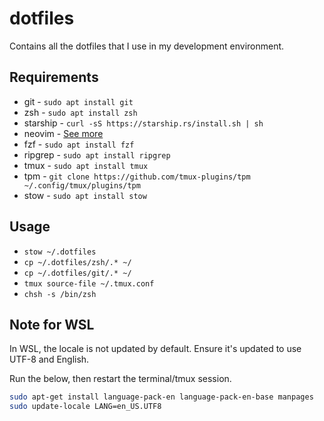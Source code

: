 # dotfiles

Contains all the dotfiles that I use in my development environment.

## Requirements

- git - `sudo apt install git`
- zsh - `sudo apt install zsh`
- starship - `curl -sS https://starship.rs/install.sh | sh `
- neovim - [See more](https://github.com/neovim/neovim/blob/master/INSTALL.md)
- fzf - `sudo apt install fzf`
- ripgrep - `sudo apt install ripgrep`
- tmux - `sudo apt install tmux`
- tpm - `git clone https://github.com/tmux-plugins/tpm ~/.config/tmux/plugins/tpm `
- stow - `sudo apt install stow`

## Usage

- `stow ~/.dotfiles`
- `cp ~/.dotfiles/zsh/.* ~/`
- `cp ~/.dotfiles/git/.* ~/`
- `tmux source-file ~/.tmux.conf`
- `chsh -s /bin/zsh`

## Note for WSL

In WSL, the locale is not updated by default. Ensure it's updated to use UTF-8 and English.

Run the below, then restart the terminal/tmux session.

```sh
sudo apt-get install language-pack-en language-pack-en-base manpages
sudo update-locale LANG=en_US.UTF8
```

